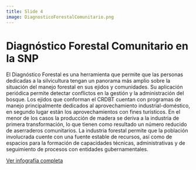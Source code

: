 ```yaml
---
title: Slide 4
image: DiagnosticoForestalComunitario.png
---
```


# Diagnóstico Forestal Comunitario en la SNP

El Diagnóstico Forestal es una herramienta que permite que las personas dedicadas a la silvicultura tengan un panorama más amplio sobre la situación del manejo forestal en sus ejidos y comunidades. Su aplicación periódica permite detectar conflictos en la gestión y la administración del bosque. Los ejidos que conforman el CRDBT cuentan con programas de manejo principalmente dedicados al aprovechamiento industrial-doméstico, en segundo lugar están los aprovechamientos con fines turísticos. En el menor de los casos la producción de madera se deriva a la industria de primera transformación, lo que tienen como resultado un número reducido de aserraderos comunitarios. La industria forestal permite que la población involucrada cuente con una fuente estable de recursos, así como de espacios para la formación de capacidades técnicas, administrativas y de seguimiento de procesos con entidades gubernamentales.

<a class="btn btn-secondary" href="https://poderlatam.org/wp-content/uploads/2024/02/DiagnosticoForestalComunitario.png" target="_blank">Ver infografía completa</a>
<br>
